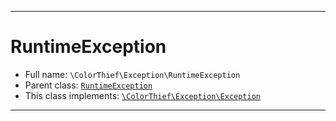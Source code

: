 ***

# RuntimeException

* Full name: `\ColorThief\Exception\RuntimeException`
* Parent class: [`RuntimeException`](../../RuntimeException.md)
* This class implements:
  [`\ColorThief\Exception\Exception`](./Exception.md)

***

